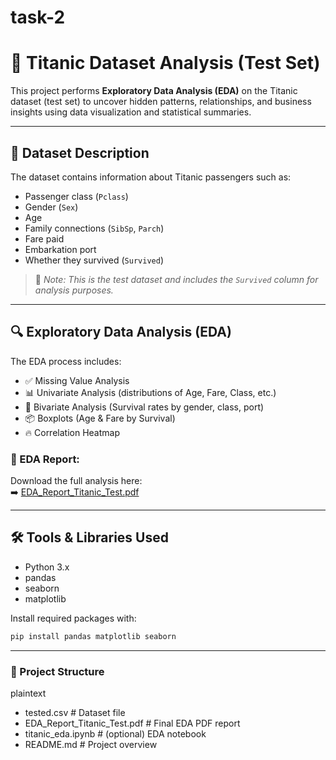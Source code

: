 # task-2
# 🚢 Titanic Dataset Analysis (Test Set)

This project performs **Exploratory Data Analysis (EDA)** on the Titanic dataset (test set) to uncover hidden patterns, relationships, and business insights using data visualization and statistical summaries.

---

## 📁 Dataset Description

The dataset contains information about Titanic passengers such as:
- Passenger class (`Pclass`)
- Gender (`Sex`)
- Age
- Family connections (`SibSp`, `Parch`)
- Fare paid
- Embarkation port
- Whether they survived (`Survived`)

> 📌 *Note: This is the test dataset and includes the `Survived` column for analysis purposes.*

---

## 🔍 Exploratory Data Analysis (EDA)

The EDA process includes:

- ✅ Missing Value Analysis  
- 📊 Univariate Analysis (distributions of Age, Fare, Class, etc.)  
- 🔁 Bivariate Analysis (Survival rates by gender, class, port)  
- 📦 Boxplots (Age & Fare by Survival)  
- 🔥 Correlation Heatmap  

### 📄 EDA Report:
Download the full analysis here:  
➡️ [EDA_Report_Titanic_Test.pdf](./EDA_Report_Titanic_Test.pdf)

---

## 🛠️ Tools & Libraries Used

- Python 3.x
- pandas
- seaborn
- matplotlib

Install required packages with:
```bash
pip install pandas matplotlib seaborn
```
---
### 📌 Project Structure
plaintext

- tested.csv                   # Dataset file
- EDA_Report_Titanic_Test.pdf # Final EDA PDF report
- titanic_eda.ipynb           # (optional) EDA notebook
- README.md                   # Project overview
